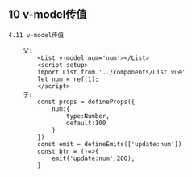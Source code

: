 ## 10 v-model传值

	4.11 v-model传值

		父:
			<List v-model:num='num'></List>
			<script setup>
			import List from '../components/List.vue'
			let num = ref(1);
			</script>
		子:
			const props = defineProps({
				num:{
					type:Number,
					default:100
				}
			})
			const emit = defineEmits(['update:num'])
			const btn = ()=>{
				emit('update:num',200);
			}
